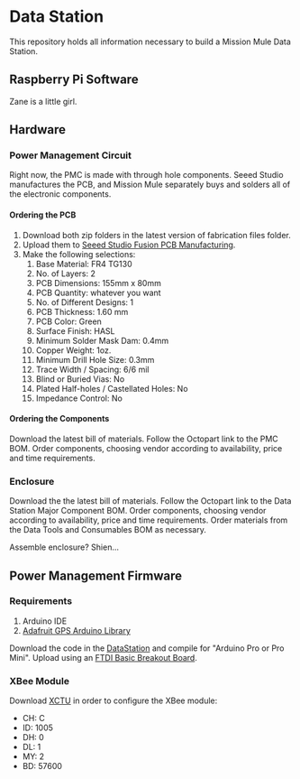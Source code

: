 # Data Station

This repository holds all information necessary to build a Mission Mule Data Station.

## Raspberry Pi Software
Zane is a little girl.

## Hardware
### Power Management Circuit
Right now, the PMC is made with through hole components. Seeed Studio manufactures the PCB, and Mission Mule separately buys and solders all of the electronic components.

#### Ordering the PCB
1. Download both zip folders in the latest version of fabrication files folder.
2. Upload them to [Seeed Studio Fusion PCB Manufacturing](https://www.seeedstudio.com/fusion_pcb.html).
3. Make the following selections:
    1. Base Material: FR4 TG130
    2. No. of Layers: 2
    3. PCB Dimensions: 155mm x 80mm
    4. PCB Quantity: whatever you want
    5. No. of Different Designs: 1
    6. PCB Thickness: 1.60 mm
    7. PCB Color: Green
    8. Surface Finish: HASL
    9. Minimum Solder Mask Dam: 0.4mm
    10. Copper Weight: 1oz.
    11. Minimum Drill Hole Size: 0.3mm
    12. Trace Width / Spacing: 6/6 mil
    13. Blind or Buried Vias: No
    14. Plated Half-holes / Castellated Holes: No
    15. Impedance Control: No

#### Ordering the Components
Download the latest bill of materials. Follow the Octopart link to the PMC BOM. Order components, choosing vendor according to availability, price and time requirements.

### Enclosure
Download the the latest bill of materials.  Follow the Octopart link to the Data Station Major Component BOM. Order components, choosing vendor according to availability, price and time requirements. Order materials from the Data Tools and Consumables BOM as necessary.

Assemble enclosure? Shien...

## Power Management Firmware
### Requirements
1. Arduino IDE
2. [Adafruit GPS Arduino Library](https://github.com/adafruit/Adafruit_GPS)

Download the code in the [DataStation](https://github.com/missionmule/data-station/tree/master/DataStation) and compile for "Arduino Pro or Pro Mini". Upload  using an [FTDI Basic Breakout Board](https://www.sparkfun.com/products/9716).

### XBee Module
Download [XCTU](https://www.digi.com/products/xbee-rf-solutions/xctu-software/xctu) in order to configure the XBee module:
* CH: C
* ID: 1005
* DH: 0
* DL: 1
* MY: 2
* BD: 57600
